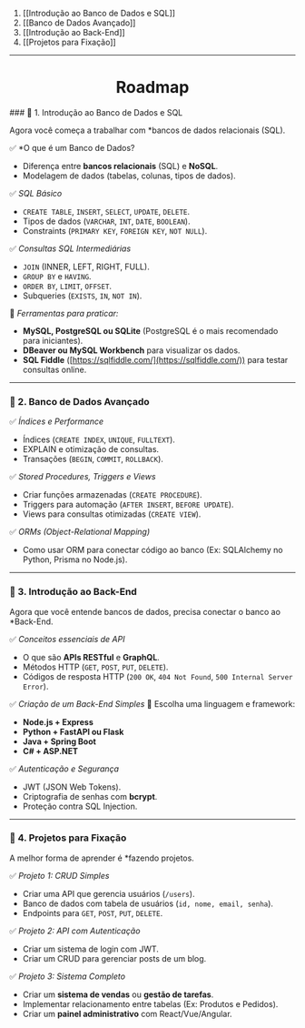 1. [[Introdução ao Banco de Dados e SQL]]
2. [[Banco de Dados Avançado]]
3. [[Introdução ao Back-End]]
4. [[Projetos para Fixação]]

---
<center><h1>Roadmap</h1></center>
### 🔹 1. Introdução ao Banco de Dados e SQL

Agora você começa a trabalhar com *bancos de dados relacionais (SQL).

✅ *O que é um Banco de Dados?

- Diferença entre **bancos relacionais** (SQL) e **NoSQL**.
- Modelagem de dados (tabelas, colunas, tipos de dados).

✅ *SQL Básico*

- `CREATE TABLE`, `INSERT`, `SELECT`, `UPDATE`, `DELETE`.
- Tipos de dados (`VARCHAR`, `INT`, `DATE`, `BOOLEAN`).
- Constraints (`PRIMARY KEY`, `FOREIGN KEY`, `NOT NULL`).

✅ *Consultas SQL Intermediárias*

- `JOIN` (INNER, LEFT, RIGHT, FULL).
- `GROUP BY` e `HAVING`.
- `ORDER BY`, `LIMIT`, `OFFSET`.
- Subqueries (`EXISTS`, `IN`, `NOT IN`).

🔧 *Ferramentas para praticar:*

- **MySQL, PostgreSQL ou SQLite** (PostgreSQL é o mais recomendado para iniciantes).
- **DBeaver ou MySQL Workbench** para visualizar os dados.
- **SQL Fiddle** ([https://sqlfiddle.com/](https://sqlfiddle.com/)) para testar consultas online.

---

### 🔹 2. Banco de Dados Avançado

✅ *Índices e Performance*

- Índices (`CREATE INDEX`, `UNIQUE`, `FULLTEXT`).
- EXPLAIN e otimização de consultas.
- Transações (`BEGIN`, `COMMIT`, `ROLLBACK`).

✅ *Stored Procedures, Triggers e Views*

- Criar funções armazenadas (`CREATE PROCEDURE`).
- Triggers para automação (`AFTER INSERT`, `BEFORE UPDATE`).
- Views para consultas otimizadas (`CREATE VIEW`).

✅ *ORMs (Object-Relational Mapping)*

- Como usar ORM para conectar código ao banco (Ex: SQLAlchemy no Python, Prisma no Node.js).

---

### 🔹 3. Introdução ao Back-End

Agora que você entende bancos de dados, precisa conectar o banco ao *Back-End.

✅ *Conceitos essenciais de API*

- O que são **APIs RESTful** e **GraphQL**.
- Métodos HTTP (`GET`, `POST`, `PUT`, `DELETE`).
- Códigos de resposta HTTP (`200 OK`, `404 Not Found`, `500 Internal Server Error`).

✅ *Criação de um Back-End Simples*
🔹 Escolha uma linguagem e framework:

- **Node.js + Express**
- **Python + FastAPI ou Flask**
- **Java + Spring Boot**
- **C# + ASP.NET**

✅ *Autenticação e Segurança*

- JWT (JSON Web Tokens).
- Criptografia de senhas com **bcrypt**.
- Proteção contra SQL Injection.

---

### 🔹 4. Projetos para Fixação

A melhor forma de aprender é *fazendo projetos.

✅ *Projeto 1: CRUD Simples*

- Criar uma API que gerencia usuários (`/users`).
- Banco de dados com tabela de usuários (`id, nome, email, senha`).
- Endpoints para `GET`, `POST`, `PUT`, `DELETE`.

✅ *Projeto 2: API com Autenticação*

- Criar um sistema de login com JWT.
- Criar um CRUD para gerenciar posts de um blog.

✅ *Projeto 3: Sistema Completo*

- Criar um **sistema de vendas** ou **gestão de tarefas**.
- Implementar relacionamento entre tabelas (Ex: Produtos e Pedidos).
- Criar um **painel administrativo** com React/Vue/Angular.